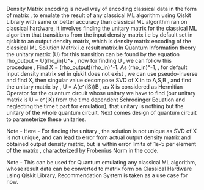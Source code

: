 Density Matrix encoding is novel way of encoding classical data in the form of matrix , to emulate the result of any classical ML algorithm using Qiskit Library with same or better accuracy than classical ML algorithm ran on classical hardware, it involves finding the unitary matrix for the classical ML algorithm that transitions from the input density matrix i.e by default set in qiskit to an output density matrix, which is density matrix encoding of the classical ML Solution Matrix i.e result matrix.In Quantum Information theory the unitary matrix (U) for this transition can be found by the equation rho_output = U(rho_in)U^+ , now for finding U , we can follow this procedure , Find X = (rho_output)(rho_in)^-1. As (rho_in)^-1,  , for default input density matrix set in qiskit does not exist , we can use pseudo-inverse and find X, then singular value decompose SVD of X in to A,S,B , and find the unitary matrix by , U = A(e^(iS))B , as X is considered as Hermitian Operator for the quantum circuit whose unitary we have to find (our unitary matrix is U = e^(iX) from the time dependent Schrodinger Equation and neglecting the time t part for emulation), that unitary is nothing but the unitary of the whole quantum circuit. Next comes design of quantum circuit to parameterize these unitaries.

Note - Here - For finding the unitary , the solution is not unique as SVD of X is not unique, and can lead to error from actual output density matrix and obtained output density matrix, but is within error limits of 1e-5 per element of the matrix , characterized by Frobenius Norm in the code.


Note - This can be used for Quantum emulating any classical ML algorithm, whose result data can be converted to matrix form on Classical Hardware using Qiskit Library, Recommendation System is taken as a use case for now.
